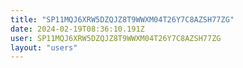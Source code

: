 ```yaml
---
title: "SP11MQJ6XRW5DZQJZ8T9WWXM04T26Y7C8AZSH77ZG"
date: 2024-02-19T08:36:10.191Z
user: SP11MQJ6XRW5DZQJZ8T9WWXM04T26Y7C8AZSH77ZG
layout: "users"
---
```

    